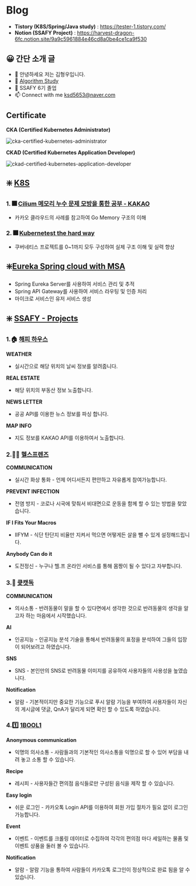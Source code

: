 # Blog
- **Tistory (K8S/Spring/Java study)** : https://tester-1.tistory.com/
- **Notion (SSAFY Project)** : https://harvest-dragon-6fc.notion.site/9a9c5961884e46cd8a0be4ce1ca9f530 


## 😀 간단 소개 글
- 👋 안녕하세요 저는 김형우입니다.
- 👀 [Algorithm Study](https://github.com/1ComputerMaster/Algorithm)
- 🌱 SSAFY 6기 졸업
- 📫 Connect with me <ksd5653@naver.com>

## Certificate
**CKA (Certified Kubernetes Administrator)**

![cka-certified-kubernetes-administrator](https://github.com/user-attachments/assets/7a6f2426-5ccd-48d8-9f51-bba2a4e3a960) 

**CKAD (Certified Kubernetes Application Developer)**

![ckad-certified-kubernetes-application-developer](https://github.com/user-attachments/assets/89f8e378-9164-43c6-8f0f-0b37b87dab1a)

## ❇️ [K8S](https://github.com/1ComputerMaster/K8S) 
### 1. 🎆 [Cilium 메모리 누수 문제 모방을 통한 공부 - KAKAO](https://github.com/1ComputerMaster/K8S/tree/main/0.%20Cilium%20Memory%20Leak)
- 카카오 클라우드의 사례를 참고하여 Go Memory 구조의 이해

### 2. 🎆 [Kubernetest the hard way](https://github.com/1ComputerMaster/K8S/tree/main/1.%20Kubernetes%20the%20hard%20way)
- 쿠버네티스 프로젝트를 0~1까지 모두 구성하여 실제 구조 이해 및 실력 향상

## ❇️[Eureka Spring cloud with MSA](https://github.com/1ComputerMaster/codeStudy)
- Spring Eureka Server를 사용하여 서비스 관리 및 추적
- Spring API Gateway를 사용하여 서비스 라우팅 및 인증 처리
- 마이크로 서비스인 유저 서비스 생성

## ❇️ [SSAFY - Projects](https://github.com/1ComputerMaster/1ComputerMaster/tree/main/Project) 
###  1.🏠 [해피 하우스](https://github.com/1ComputerMaster/1ComputerMaster/tree/main/Project/HappyHouse_PJT)

**WEATHER**

- 실시간으로 해당 위치의 날씨 정보를 알려줍니다.

**REAL ESTATE**

- 해당 위치의 부동산 정보 노출합니다.

**NEWS LETTER**

- 공공 API를 이용한 뉴스 정보를 파싱 합니다.

**MAP INFO**

- 지도 정보를 KAKAO API를 이용하여서 노출합니다.
 ### 2.🏋️‍♀️ [헬스프렌즈](https://github.com/1ComputerMaster/1ComputerMaster/tree/main/Project/HealthFriend)

**COMMUNICATION**

- 실시간 화상 통화 - 언제 어디서든지 편안하고 자유롭게 참여가능합니다.

 **PREVENT INFECTION**

- 전염 방지 - 코로나 시국에 맞춰서 비대면으로 운동을 함께 할 수 있는 방법을 찾았습니다.

 **IF I Fits Your Macros**

- IIFYM - 식단 탄단지 비율만 지켜서 먹으면 어떻게든 살을 뺄 수 있게 설정해드립니다.

 **Anybody Can do it**

- 도전정신 - 누구나 헬.프 온라인 서비스를 통해 몸짱이 될 수 있다고 자부합니다.


###  3.🐶 [큣캣독](https://github.com/1ComputerMaster/1ComputerMaster/tree/main/Project/CuteCatDog)


**COMMUNICATION**

- 의사소통 - 반려동물이 말을 할 수 있다면에서 생각한 것으로 반려동물의 생각을 알고자 하는 마음에서 시작했습니다.

**AI**

- 인공지능 - 인공지능 분석 기술을 통해서 반려동물의 표정을 분석하여 그들의 입장이 되어보려고 하였습니다.

**SNS**

- SNS - 본인만의 SNS로 반려동물 이미지를 공유하여 사용자들의 사용성을 높였습니다.

**Notification**

- 알람 - 기본적이지만 중요한 기능으로 푸시 알람 기능을 부여하여 사용자들이 자신의 게시글에 댓글, QnA가 달리게 되면 확인 할 수 있도록 하였습니다.


###  4.1️⃣ [1BOOL1](https://github.com/1ComputerMaster/1ComputerMaster/tree/main/Project/oneplusone)

**Anonymous communication** 

- 익명의 의사소통 - 사람들과의 기본적인 의사소통을 익명으로 할 수 있어 부담을 내려 놓고 소통 할 수 있습니다.

**Recipe**

- 레시피 - 사용자들간 편의점 음식들로만 구성된 음식을 제작 할 수 있습니다.

**Easy login**

- 쉬운 로그인 - 카카오톡 Login API를 이용하여 회원 가입 절차가 필요 없이 로그인 가능합니다.

**Event**

- 이벤트 - 이벤트를 크롤링 데이터로 수집하여 각각의 편의점 마다 세일하는 물품 및 이벤트 상품을 둘러 볼 수 있습니다. 

**Notification**

- 알람 - 알람 기능을 통하여 사람들이 카카오톡 로그인이 정상적으로 완료 됨을 알 수 있습니다.

